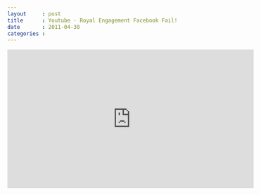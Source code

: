 ```yaml
---
layout     : post
title      : Youtube - Royal Engagement Facebook Fail!
date       : 2011-04-30
categories :
---
```


<iframe width="560" height="315" src="https://www.youtube.com/embed/5ZIHmhORjJE" frameborder="0" allowfullscreen></iframe>
